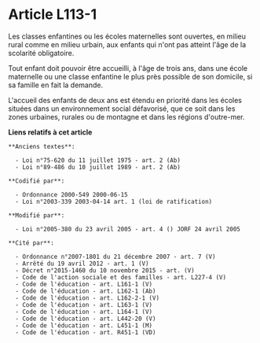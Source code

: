 # Article L113-1

Les classes enfantines ou les écoles maternelles sont ouvertes, en milieu rural comme en milieu urbain, aux enfants qui n'ont
pas atteint l'âge de la scolarité obligatoire.

Tout enfant doit pouvoir être accueilli, à l'âge de trois ans, dans une école maternelle ou une classe enfantine le plus près
possible de son domicile, si sa famille en fait la demande.

L'accueil des enfants de deux ans est étendu en priorité dans les écoles situées dans un environnement social défavorisé, que
ce soit dans les zones urbaines, rurales ou de montagne et dans les régions d'outre-mer.

**Liens relatifs à cet article**

	**Anciens textes**:

	  - Loi n°75-620 du 11 juillet 1975 - art. 2 (Ab)
	  - Loi n°89-486 du 10 juillet 1989 - art. 2 (Ab)

	**Codifié par**:

	  - Ordonnance 2000-549 2000-06-15
	  - Loi n°2003-339 2003-04-14 art. 1 (loi de ratification)

	**Modifié par**:

	  - Loi n°2005-380 du 23 avril 2005 - art. 4 () JORF 24 avril 2005

	**Cité par**:

	  - Ordonnance n°2007-1801 du 21 décembre 2007 - art. 7 (V)
	  - Arrêté du 19 avril 2012 - art. 1 (V)
	  - Décret n°2015-1460 du 10 novembre 2015 - art. (V)
	  - Code de l'action sociale et des familles - art. L227-4 (V)
	  - Code de l'éducation - art. L161-1 (V)
	  - Code de l'éducation - art. L162-1 (Ab)
	  - Code de l'éducation - art. L162-2-1 (V)
	  - Code de l'éducation - art. L163-1 (V)
	  - Code de l'éducation - art. L164-1 (V)
	  - Code de l'éducation - art. L442-20 (V)
	  - Code de l'éducation - art. L451-1 (M)
	  - Code de l'éducation - art. R451-1 (VD)
